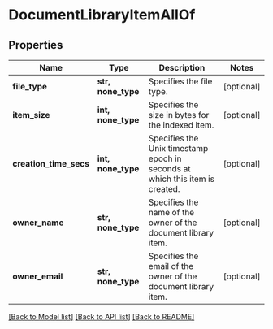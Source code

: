 # DocumentLibraryItemAllOf


## Properties
Name | Type | Description | Notes
------------ | ------------- | ------------- | -------------
**file_type** | **str, none_type** | Specifies the file type. | [optional] 
**item_size** | **int, none_type** | Specifies the size in bytes for the indexed item. | [optional] 
**creation_time_secs** | **int, none_type** | Specifies the Unix timestamp epoch in seconds at which this item is created. | [optional] 
**owner_name** | **str, none_type** | Specifies the name of the owner of the document library item. | [optional] 
**owner_email** | **str, none_type** | Specifies the email of the owner of the document library item. | [optional] 

[[Back to Model list]](../README.md#documentation-for-models) [[Back to API list]](../README.md#documentation-for-api-endpoints) [[Back to README]](../README.md)


